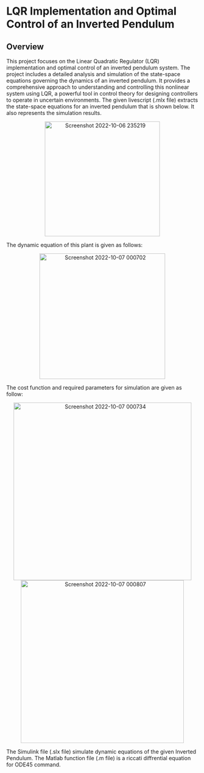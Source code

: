 # LQR Implementation and Optimal Control of an Inverted Pendulum
## Overview
This project focuses on the Linear Quadratic Regulator (LQR) implementation and optimal control of an inverted pendulum system. The project includes a detailed analysis and simulation of the state-space equations governing the dynamics of an inverted pendulum. It provides a comprehensive approach to understanding and controlling this nonlinear system using LQR, a powerful tool in control theory for designing controllers to operate in uncertain environments. The given livescript (.mlx file) extracts the state-space equations for an inverted pendulum that is shown below. It also represents the simulation results.
<p align="center">
<img width="302" alt="Screenshot 2022-10-06 235219" src="https://user-images.githubusercontent.com/115154998/194411072-4a66a71b-6964-49f2-b3f9-92892a165619.png">
</p>
The dynamic equation of this plant is given as follows:
<p align="center">
<img width="330" alt="Screenshot 2022-10-07 000702" src="https://user-images.githubusercontent.com/115154998/194413703-dc414dd6-4697-49d6-9aa4-d6ca1c869fb6.png">
</p>

The cost function and required parameters for simulation are given as follow:
<p align="center">
<img width="467" alt="Screenshot 2022-10-07 000734" src="https://user-images.githubusercontent.com/115154998/194413796-53c4b58b-c5d0-4f53-9135-495d6fdfcd82.png">
<img width="428" alt="Screenshot 2022-10-07 000807" src="https://user-images.githubusercontent.com/115154998/194413886-ff43c430-e2a0-4694-9bc2-d0865506814c.png">
</p>
The Simulink file (.slx file) simulate dynamic equations of the given Inverted Pendulum.
The Matlab function file (.m file) is a riccati diffrential equation for ODE45 command.

